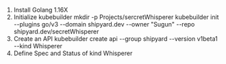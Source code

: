 1. Install Golang 1.16X
2. Initialize kubebuilder
    mkdir -p Projects/sercretWhisperer
    kubebuilder init --plugins go/v3 --domain shipyard.dev --owner "Sugun" --repo shipyard.dev/secretWhisperer
3. Create an API
    kubebuilder create api --group shipyard --version v1beta1 --kind Whisperer
4. Define Spec and Status of kind Whisperer
    

